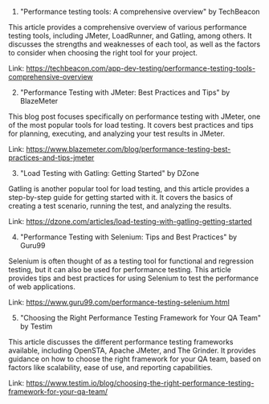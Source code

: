 

1. "Performance testing tools: A comprehensive overview" by TechBeacon

This article provides a comprehensive overview of various performance testing tools, including JMeter, LoadRunner, and Gatling, among others. It discusses the strengths and weaknesses of each tool, as well as the factors to consider when choosing the right tool for your project.

Link: https://techbeacon.com/app-dev-testing/performance-testing-tools-comprehensive-overview

2. "Performance Testing with JMeter: Best Practices and Tips" by BlazeMeter

This blog post focuses specifically on performance testing with JMeter, one of the most popular tools for load testing. It covers best practices and tips for planning, executing, and analyzing your test results in JMeter.

Link: https://www.blazemeter.com/blog/performance-testing-best-practices-and-tips-jmeter

3. "Load Testing with Gatling: Getting Started" by DZone

Gatling is another popular tool for load testing, and this article provides a step-by-step guide for getting started with it. It covers the basics of creating a test scenario, running the test, and analyzing the results.

Link: https://dzone.com/articles/load-testing-with-gatling-getting-started

4. "Performance Testing with Selenium: Tips and Best Practices" by Guru99

Selenium is often thought of as a testing tool for functional and regression testing, but it can also be used for performance testing. This article provides tips and best practices for using Selenium to test the performance of web applications.

Link: https://www.guru99.com/performance-testing-selenium.html

5. "Choosing the Right Performance Testing Framework for Your QA Team" by Testim

This article discusses the different performance testing frameworks available, including OpenSTA, Apache JMeter, and The Grinder. It provides guidance on how to choose the right framework for your QA team, based on factors like scalability, ease of use, and reporting capabilities.

Link: https://www.testim.io/blog/choosing-the-right-performance-testing-framework-for-your-qa-team/